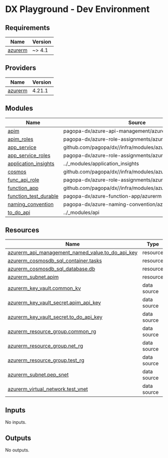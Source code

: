 # DX Playground - Dev Environment

<!-- BEGIN_TF_DOCS -->
## Requirements

| Name | Version |
|------|---------|
| <a name="requirement_azurerm"></a> [azurerm](#requirement\_azurerm) | ~> 4.1 |

## Providers

| Name | Version |
|------|---------|
| <a name="provider_azurerm"></a> [azurerm](#provider\_azurerm) | 4.21.1 |

## Modules

| Name | Source | Version |
|------|--------|---------|
| <a name="module_apim"></a> [apim](#module\_apim) | pagopa-dx/azure-api-management/azurerm | ~> 0.0 |
| <a name="module_apim_roles"></a> [apim\_roles](#module\_apim\_roles) | pagopa-dx/azure-role-assignments/azurerm | ~> 0.1 |
| <a name="module_app_service"></a> [app\_service](#module\_app\_service) | github.com/pagopa/dx//infra/modules/azure_app_service | main |
| <a name="module_app_service_roles"></a> [app\_service\_roles](#module\_app\_service\_roles) | pagopa-dx/azure-role-assignments/azurerm | ~> 0.1 |
| <a name="module_application_insights"></a> [application\_insights](#module\_application\_insights) | ../_modules/application_insights | n/a |
| <a name="module_cosmos"></a> [cosmos](#module\_cosmos) | github.com/pagopa/dx//infra/modules/azure_cosmos_account | main |
| <a name="module_func_api_role"></a> [func\_api\_role](#module\_func\_api\_role) | pagopa-dx/azure-role-assignments/azurerm | ~> 0.1 |
| <a name="module_function_app"></a> [function\_app](#module\_function\_app) | github.com/pagopa/dx//infra/modules/azure_function_app | main |
| <a name="module_function_test_durable"></a> [function\_test\_durable](#module\_function\_test\_durable) | pagopa-dx/azure-function-app/azurerm | ~> 0.2 |
| <a name="module_naming_convention"></a> [naming\_convention](#module\_naming\_convention) | pagopa-dx/azure-naming-convention/azurerm | 0.0.5 |
| <a name="module_to_do_api"></a> [to\_do\_api](#module\_to\_do\_api) | ../_modules/api | n/a |

## Resources

| Name | Type |
|------|------|
| [azurerm_api_management_named_value.to_do_api_key](https://registry.terraform.io/providers/hashicorp/azurerm/latest/docs/resources/api_management_named_value) | resource |
| [azurerm_cosmosdb_sql_container.tasks](https://registry.terraform.io/providers/hashicorp/azurerm/latest/docs/resources/cosmosdb_sql_container) | resource |
| [azurerm_cosmosdb_sql_database.db](https://registry.terraform.io/providers/hashicorp/azurerm/latest/docs/resources/cosmosdb_sql_database) | resource |
| [azurerm_subnet.apim](https://registry.terraform.io/providers/hashicorp/azurerm/latest/docs/resources/subnet) | resource |
| [azurerm_key_vault.common_kv](https://registry.terraform.io/providers/hashicorp/azurerm/latest/docs/data-sources/key_vault) | data source |
| [azurerm_key_vault_secret.apim_api_key](https://registry.terraform.io/providers/hashicorp/azurerm/latest/docs/data-sources/key_vault_secret) | data source |
| [azurerm_key_vault_secret.to_do_api_key](https://registry.terraform.io/providers/hashicorp/azurerm/latest/docs/data-sources/key_vault_secret) | data source |
| [azurerm_resource_group.common_rg](https://registry.terraform.io/providers/hashicorp/azurerm/latest/docs/data-sources/resource_group) | data source |
| [azurerm_resource_group.net_rg](https://registry.terraform.io/providers/hashicorp/azurerm/latest/docs/data-sources/resource_group) | data source |
| [azurerm_resource_group.test_rg](https://registry.terraform.io/providers/hashicorp/azurerm/latest/docs/data-sources/resource_group) | data source |
| [azurerm_subnet.pep_snet](https://registry.terraform.io/providers/hashicorp/azurerm/latest/docs/data-sources/subnet) | data source |
| [azurerm_virtual_network.test_vnet](https://registry.terraform.io/providers/hashicorp/azurerm/latest/docs/data-sources/virtual_network) | data source |

## Inputs

No inputs.

## Outputs

No outputs.
<!-- END_TF_DOCS -->
